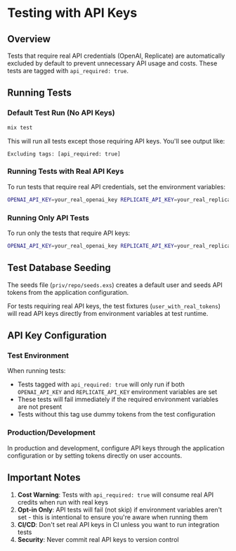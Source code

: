 # Testing with API Keys

## Overview

Tests that require real API credentials (OpenAI, Replicate) are automatically
excluded by default to prevent unnecessary API usage and costs. These tests are
tagged with `api_required: true`.

## Running Tests

### Default Test Run (No API Keys)

```bash
mix test
```

This will run all tests except those requiring API keys. You'll see output like:

```
Excluding tags: [api_required: true]
```

### Running Tests with Real API Keys

To run tests that require real API credentials, set the environment variables:

```bash
OPENAI_API_KEY=your_real_openai_key REPLICATE_API_KEY=your_real_replicate_key mix test
```

### Running Only API Tests

To run only the tests that require API keys:

```bash
OPENAI_API_KEY=your_real_openai_key REPLICATE_API_KEY=your_real_replicate_key mix test --only api_required
```

## Test Database Seeding

The seeds file (`priv/repo/seeds.exs`) creates a default user and seeds API
tokens from the application configuration.

For tests requiring real API keys, the test fixtures (`user_with_real_tokens`)
will read API keys directly from environment variables at test runtime.

## API Key Configuration

### Test Environment

When running tests:

- Tests tagged with `api_required: true` will only run if both `OPENAI_API_KEY`
  and `REPLICATE_API_KEY` environment variables are set
- These tests will fail immediately if the required environment variables are
  not present
- Tests without this tag use dummy tokens from the test configuration

### Production/Development

In production and development, configure API keys through the application
configuration or by setting tokens directly on user accounts.

## Important Notes

1. **Cost Warning**: Tests with `api_required: true` will consume real API
   credits when run with real keys
2. **Opt-in Only**: API tests will fail (not skip) if environment variables
   aren't set - this is intentional to ensure you're aware when running them
3. **CI/CD**: Don't set real API keys in CI unless you want to run integration
   tests
4. **Security**: Never commit real API keys to version control
